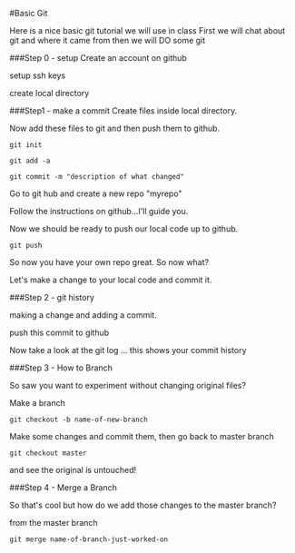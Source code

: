 #Basic Git

Here is a nice basic git tutorial we will use in class
First we will chat about git and where it came from then we will DO some git

###Step 0 - setup
Create an account on github

setup ssh keys

create local directory

###Step1 - make a commit
Create files inside local directory.

Now add these files to git and then push them to github.



	git init

	git add -a

	git commit -m "description of what changed"
	
Go to git hub and create a new repo "myrepo"

Follow the instructions on github...I'll guide you.

Now we should be ready to push our local code up to github.

	git push
	

So now you have your own repo great. So now what?

Let's make a change to your local code and commit it.

###Step 2 - git history

making a change and adding a commit.

push this commit to github

Now take a look at the git log ... this shows your commit history

###Step 3 - How to Branch

So saw you want to experiment without changing original files?

Make a branch

	git checkout -b name-of-new-branch
	
Make some changes and commit them, then go back to master branch

	git checkout master

and see the original is untouched!

###Step 4 - Merge a Branch

So that's cool but how do we add those changes to the master branch?

from the master branch

	git merge name-of-branch-just-worked-on



